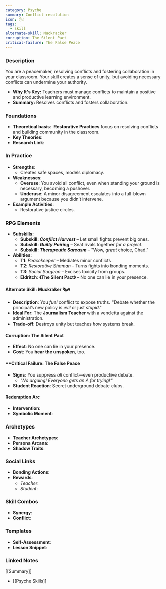 ```yaml
---
category: Psyche
summary: Conflict resolution
icon: ✋🎶
tags:
  - skill
alternate-skill: Muckracker
corruption: The Silent Pact
critical-failure: The False Peace
---
```


### **Description**  
 You are a peacemaker, resolving conflicts and fostering collaboration in your classroom. Your skill creates a sense of unity, but avoiding necessary conflicts can undermine your authority.
- **Why It's Key:** Teachers must manage conflicts to maintain a positive and productive learning environment.
- **Summary:** Resolves conflicts and fosters collaboration.

### **Foundations**  
- **Theoretical basis**:  **Restorative Practices** focus on resolving conflicts and building community in the classroom.
- **Key Theories**: 
- **Research Link**: 

### **In Practice**  
- **Strengths**:  
	- Creates safe spaces, models diplomacy.
- **Weaknesses**:  
	- **Overuse**: You avoid all conflict, even when standing your ground is necessary, becoming a pushover.
	- **Underuse**: A minor disagreement escalates into a full-blown argument because you didn’t intervene.
- **Example Activities**:  
	- Restorative justice circles.

### **RPG Elements**  
- **Subskills:**
	- **Subskill: _Conflict Harvest_** – Let small fights prevent big ones.
	- **Subskill: _Guilty Pairing_** – Seat rivals together _for a project_.
	- **Subskill: _Therapeutic Sarcasm_** – "Wow, _great_ choice, Chad."
- **Abilities:**
	- **T1**: _Peacekeeper_ – Mediates minor conflicts.
	- **T2**: _Restorative Shaman_ – Turns fights into bonding moments.
	- **T3**: _Social Surgeon_ – Excises toxicity from groups.
	- **Eldritch**: **《The Silent Pact》** – No one can lie in your presence.
#### **Alternate Skill: Muckraker** 🗞️🔥
- **Description**: You _fuel_ conflict to expose truths. "Debate whether the principal’s new policy is _evil_ or just _stupid_."
- **Ideal For**: The **Journalism Teacher** with a vendetta against the administration.
- **Trade-off**: Destroys unity but teaches _how_ systems break.
#### **Corruption: The Silent Pact**
- **Effect**: No one can lie in your presence.
- **Cost**: You **hear the unspoken**, too.
#### **Critical Failure: The False Peace 
- **Signs**: You suppress _all_ conflict—even productive debate.
    - _"No arguing! Everyone gets an A for _trying_!"_
- **Student Reaction**: Secret underground debate clubs.  
#### **Redemption Arc**  
- **Intervention**: 
- **Symbolic Moment**: 

### **Archetypes**  
- **Teacher Archetypes**: 
- **Persona Arcana**: 
- **Shadow Traits**: 

### **Social Links**  
- **Bonding Actions**: 
- **Rewards**:  
  - *Teacher*: 
  - *Student*: 

### **Skill Combos**  
- **Synergy**: 
- **Conflict**:  

### **Templates**  
- **Self-Assessment**: 
- **Lesson Snippet**: 

### **Linked Notes**  
[[Summary]]
- [[Psyche Skills]]